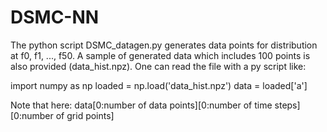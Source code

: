 # DSMC-NN
The python script DSMC_datagen.py generates data points for distribution at f0, f1, ..., f50.
A sample of generated data which includes 100 points is also provided (data_hist.npz). One can read the file with a py script like:

import numpy as np
loaded = np.load('data_hist.npz')
data = loaded['a'] 

Note that here:
data[0:number of data points][0:number of time steps][0:number of grid points]
